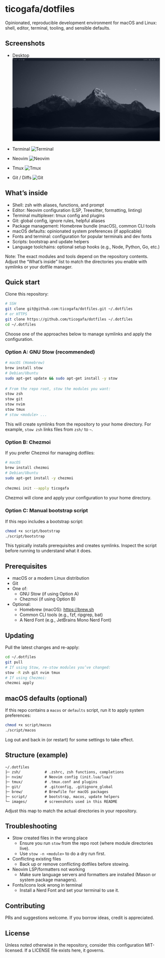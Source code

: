 # ticogafa/dotfiles

Opinionated, reproducible development environment for macOS and Linux: shell, editor, terminal, tooling, and sensible defaults.

<!--
Note: Image paths below are placeholders. Replace them with the correct relative paths for your existing images in this repo.
-->

## Screenshots

- Desktop
  ![Desktop](./images/desktop.png)

- Terminal
  ![Terminal](./images/terminal.png)

- Neovim
  ![Neovim](./images/neovim.png)

- Tmux
  ![Tmux](./images/tmux.png)

- Git / Diffs
  ![Git](./images/git.png)


## What’s inside

- Shell: zsh with aliases, functions, and prompt
- Editor: Neovim configuration (LSP, Treesitter, formatting, linting)
- Terminal multiplexer: tmux config and plugins
- Git: global config, ignore rules, helpful aliases
- Package management: Homebrew bundle (macOS), common CLI tools
- macOS defaults: opinionated system preferences (if applicable)
- Fonts and terminal: configuration for popular terminals and dev fonts
- Scripts: bootstrap and update helpers
- Language toolchains: optional setup hooks (e.g., Node, Python, Go, etc.)

Note: The exact modules and tools depend on the repository contents. Adjust the “What’s inside” list to match the directories you enable with symlinks or your dotfile manager.


## Quick start

Clone this repository:

```bash
# SSH
git clone git@github.com:ticogafa/dotfiles.git ~/.dotfiles
# or HTTPS
git clone https://github.com/ticogafa/dotfiles ~/.dotfiles
cd ~/.dotfiles
```

Choose one of the approaches below to manage symlinks and apply the configuration.


### Option A: GNU Stow (recommended)

```bash
# macOS (Homebrew)
brew install stow
# Debian/Ubuntu
sudo apt-get update && sudo apt-get install -y stow

# From the repo root, stow the modules you want:
stow zsh
stow git
stow nvim
stow tmux
# stow <module> ...
```

This will create symlinks from the repository to your home directory. For example, `stow zsh` links files from `zsh/` to `~`.


### Option B: Chezmoi

If you prefer Chezmoi for managing dotfiles:

```bash
# macOS
brew install chezmoi
# Debian/Ubuntu
sudo apt-get install -y chezmoi

chezmoi init --apply ticogafa
```

Chezmoi will clone and apply your configuration to your home directory.


### Option C: Manual bootstrap script

If this repo includes a bootstrap script:

```bash
chmod +x script/bootstrap
./script/bootstrap
```

This typically installs prerequisites and creates symlinks. Inspect the script before running to understand what it does.


## Prerequisites

- macOS or a modern Linux distribution
- Git
- One of:
  - GNU Stow (if using Option A)
  - Chezmoi (if using Option B)
- Optional:
  - Homebrew (macOS): https://brew.sh
  - Common CLI tools (e.g., fzf, ripgrep, bat)
  - A Nerd Font (e.g., JetBrains Mono Nerd Font)


## Updating

Pull the latest changes and re-apply:

```bash
cd ~/.dotfiles
git pull
# If using Stow, re-stow modules you’ve changed:
stow -R zsh git nvim tmux
# If using Chezmoi:
chezmoi apply
```


## macOS defaults (optional)

If this repo contains a `macos` or `defaults` script, run it to apply system preferences:

```bash
chmod +x script/macos
./script/macos
```

Log out and back in (or restart) for some settings to take effect.


## Structure (example)

```
~/.dotfiles
├─ zsh/           # .zshrc, zsh functions, completions
├─ nvim/          # Neovim config (init.lua/lua/)
├─ tmux/          # .tmux.conf and plugins
├─ git/           # .gitconfig, .gitignore_global
├─ brew/          # Brewfile for macOS packages
├─ script/        # bootstrap, macos, update helpers
└─ images/        # screenshots used in this README
```

Adjust this map to match the actual directories in your repository.


## Troubleshooting

- Stow created files in the wrong place
  - Ensure you run `stow` from the repo root (where module directories live).
  - Use `stow -n <module>` to do a dry run first.
- Conflicting existing files
  - Back up or remove conflicting dotfiles before stowing.
- Neovim LSP/formatters not working
  - Make sure language servers and formatters are installed (Mason or system package managers).
- Fonts/icons look wrong in terminal
  - Install a Nerd Font and set your terminal to use it.


## Contributing

PRs and suggestions welcome. If you borrow ideas, credit is appreciated.


## License

Unless noted otherwise in the repository, consider this configuration MIT-licensed. If a LICENSE file exists here, it governs.
